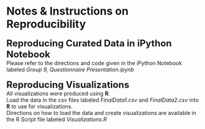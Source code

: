 Notes & Instructions on Reproducibility
=============================
<b><font size="5">Reproducing Curated Data in iPython Notebook</font></b><br>
Please refer to the directions and code given in the iPython Notebook labeled <i>Group 9, Questionnaire Presentation.ipynb</i>
<br><br>
<b><font size="5">Reproducing Visualizations</font></b>
<br>
All visualizations were produced using <b>R</b>.<br>
Load the data in the csv files labeled <i> FinalData1.csv</i> and <i> FinalData2.csv</i> into <b>R</b> to use for visualizations.<br>
Directions on how to load the data and create visualizations are available in the R Script file labeled <i>Visualizations.R</i>
